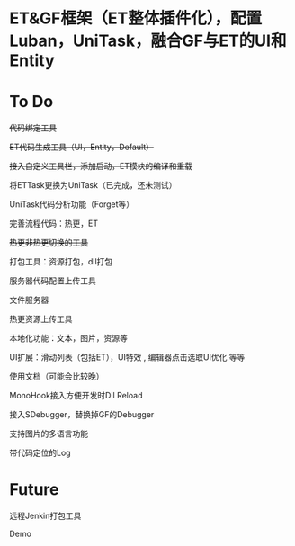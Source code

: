 # ET&GF框架（ET整体插件化），配置Luban，UniTask，融合GF与ET的UI和Entity

# To Do

~~代码绑定工具~~

~~ET代码生成工具（UI，Entity，Default）~~

~~接入自定义工具栏，添加启动，ET模块的编译和重载~~

将ETTask更换为UniTask（已完成，还未测试）

UniTask代码分析功能（Forget等）

完善流程代码：热更，ET

~~热更非热更切换的工具~~

打包工具：资源打包，dll打包

服务器代码配置上传工具

文件服务器

热更资源上传工具

本地化功能：文本，图片，资源等

UI扩展：滑动列表（包括ET），UI特效 , 编辑器点击选取UI优化 等等

使用文档（可能会比较晚）

MonoHook接入方便开发时Dll Reload

接入SDebugger，替换掉GF的Debugger

支持图片的多语言功能

带代码定位的Log

#
# Future

远程Jenkin打包工具

Demo



